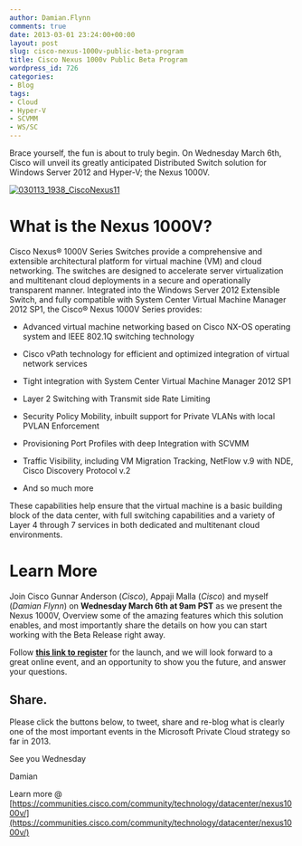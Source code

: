```yaml
---
author: Damian.Flynn
comments: true
date: 2013-03-01 23:24:00+00:00
layout: post
slug: cisco-nexus-1000v-public-beta-program
title: Cisco Nexus 1000v Public Beta Program
wordpress_id: 726
categories:
- Blog
tags:
- Cloud
- Hyper-V
- SCVMM
- WS/SC
---
```


Brace yourself, the fun is about to truly begin. On Wednesday March 6th, Cisco will unveil its greatly anticipated Distributed Switch solution for Windows Server 2012 and Hyper-V; the Nexus 1000V.

[![030113_1938_CiscoNexus11](http://blogstorage.damianflynn.com/wordpress/2014/08/030113_1938_CiscoNexus11.png)](http://blogstorage.damianflynn.com/wordpress/2014/08/030113_1938_CiscoNexus11.png)


# What is the Nexus 1000V?


Cisco Nexus® 1000V Series Switches provide a comprehensive and extensible architectural platform for virtual machine (VM) and cloud networking. The switches are designed to accelerate server virtualization and multitenant cloud deployments in a secure and operationally transparent manner. Integrated into the Windows Server 2012 Extensible Switch, and fully compatible with System Center Virtual Machine Manager 2012 SP1, the Cisco® Nexus 1000V Series provides:



	
  * Advanced virtual machine networking based on Cisco NX-OS operating system and IEEE 802.1Q switching technology

	
  * Cisco vPath technology for efficient and optimized integration of virtual network services

	
  * Tight integration with System Center Virtual Machine Manager 2012 SP1

	
  * Layer 2 Switching with Transmit side Rate Limiting

	
  * Security Policy Mobility, inbuilt support for Private VLANs with local PVLAN Enforcement

	
  * Provisioning Port Profiles with deep Integration with SCVMM

	
  * Traffic Visibility, including VM Migration Tracking, NetFlow v.9 with NDE, Cisco Discovery Protocol v.2

	
  * And so much more


These capabilities help ensure that the virtual machine is a basic building block of the data center, with full switching capabilities and a variety of Layer 4 through 7 services in both dedicated and multitenant cloud environments.


# Learn More


Join Cisco Gunnar Anderson (_Cisco_), Appaji Malla (_Cisco_) and myself (_Damian Flynn_) on **Wednesday March 6th at 9am PST** as we present the Nexus 1000V, Overview some of the amazing features which this solution enables, and most importantly share the details on how you can start working with the Beta Release right away.

Follow [**this link to register**](https://cisco.webex.com/cisco/onstage/g.php?t=a&d=205920741) for the launch, and we will look forward to a great online event, and an opportunity to show you the future, and answer your questions.


## Share.


Please click the buttons below, to tweet, share and re-blog what is clearly one of the most important events in the Microsoft Private Cloud strategy so far in 2013.

See you Wednesday

Damian

Learn more @ [https://communities.cisco.com/community/technology/datacenter/nexus1000v/](https://communities.cisco.com/community/technology/datacenter/nexus1000v/)
